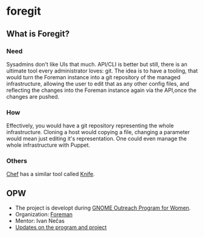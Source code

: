 foregit
=======

## What is Foregit?

### Need
Sysadmins don't like UIs that much. API/CLI is better but still, there is an ultimate tool every administrator loves: git. 
The idea is to have a tooling, that would turn the Foreman instance into a git repository of the managed infrastructure, allowing the user to edit that as any other config files, and reflecting the changes into the Foreman instance again via the API,once the changes are pushed.

### How
Effectively, you would have a git repository representing the whole infrastructure. Cloning a host would copying a file, changing a parameter would mean just editing it's representation. One could even manage the whole infrastructure with Puppet.

### Others

[Chef](http://docs.opscode.com/) has a similar tool called [Knife](http://docs.opscode.com/knife.html).

## OPW

 - The project is developt during [GNOME Outreach Program for Women](http://gnome.org/opw/).
 - Organization: [Foreman](http://theforeman.org/gnomeopw.html)
 - Mentor: Ivan Nečas
 - [Updates on the program and project](https://medium.com/life-opw)

